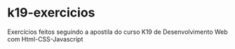 # k19-exercicios
Exercícios feitos seguindo a apostila do curso K19 de Desenvolvimento Web com Html-CSS-Javascript
